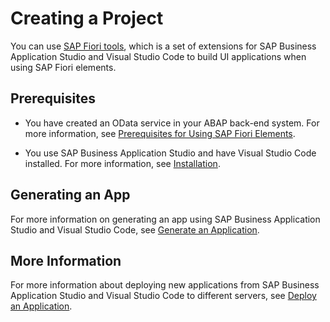 <!-- loiofe5bc65a220647f49ee575762d61d891 -->

# Creating a Project

You can use [SAP Fiori tools](https://help.sap.com/viewer/product/SAP_FIORI_tools/Latest/en-US), which is a set of extensions for SAP Business Application Studio and Visual Studio Code to build UI applications when using SAP Fiori elements.



<a name="loiofe5bc65a220647f49ee575762d61d891__section_ppz_xxc_cxb"/>

## Prerequisites

-   You have created an OData service in your ABAP back-end system. For more information, see [Prerequisites for Using SAP Fiori Elements](prerequisites-for-using-sap-fiori-elements-f2344b5.md).

-   You use SAP Business Application Studio and have Visual Studio Code installed. For more information, see [Installation](https://help.sap.com/docs/SAP_FIORI_tools/17d50220bcd848aa854c9c182d65b699/e870fcff88b245e9b48a9d9f81715ac0.html).




<a name="loiofe5bc65a220647f49ee575762d61d891__section_dns_sjd_cxb"/>

## Generating an App

For more information on generating an app using SAP Business Application Studio and Visual Studio Code, see [Generate an Application](https://help.sap.com/docs/SAP_FIORI_tools/17d50220bcd848aa854c9c182d65b699/db44d45051794d778f1dd50def0fa267.html).



<a name="loiofe5bc65a220647f49ee575762d61d891__section_thx_yyc_cxb"/>

## More Information

For more information about deploying new applications from SAP Business Application Studio and Visual Studio Code to different servers, see [Deploy an Application](https://help.sap.com/docs/SAP_FIORI_tools/17d50220bcd848aa854c9c182d65b699/1b7a3be8d99c45aead90528ef472af37.html).

